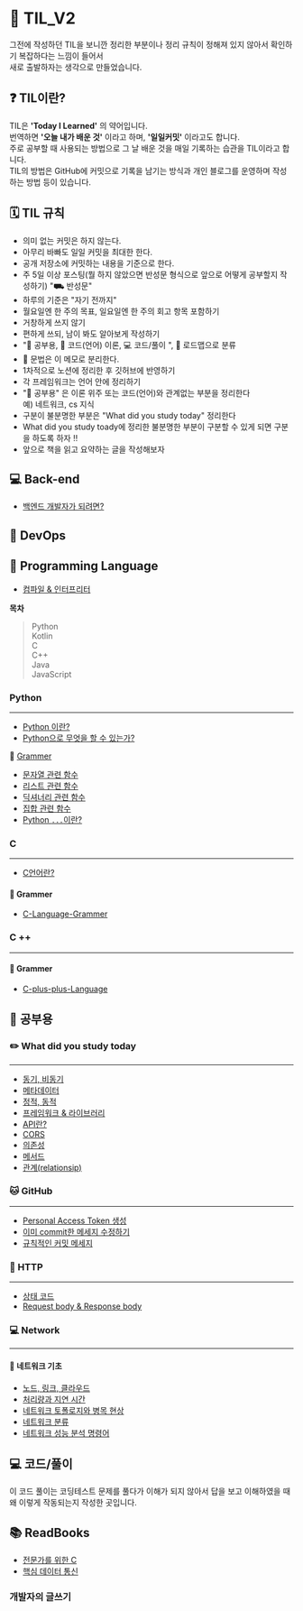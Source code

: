 # 🤔 TIL_V2

그전에 작성하던 TIL을 보니깐 정리한 부분이나 정리 규칙이 정해져 있지 않아서 확인하기 복잡하다는 느낌이 들어서  
새로 출발하자는 생각으로 만들었습니다.

## ❓ TIL이란?

TIL은 **'Today I Learned'** 의 약어입니다.  
번역하면 **'오늘 내가 배운 것'** 이라고 하며, **'일일커밋'** 이라고도 합니다.  
주로 공부할 때 사용되는 방법으로 그 날 배운 것을 매일 기록하는 습관을 TIL이라고 합니다.  
TIL의 방법은 GitHub에 커밋으로 기록을 남기는 방식과 개인 블로그를 운영하며 작성하는 방법 등이 있습니다.

## 🗓️ TIL 규칙

- 의미 없는 커밋은 하지 않는다.
- 아무리 바빠도 일일 커밋을 최대한 한다.
- 공개 저장소에 커밋하는 내용을 기준으로 한다.
- 주 5일 이상 포스팅(뭘 하지 않았으면 반성문 형식으로 앞으로 어떻게 공부할지 작성하기) "⛟ 반성문"
- 하루의 기준은 "자기 전까지"
- 월요일엔 한 주의 목표, 일요일엔 한 주의 회고 항목 포함하기
- 거창하게 쓰지 않기
- 편하게 쓰되, 남이 봐도 알아보게 작성하기
- "📒 공부용, 📑 코드(언어) 이론, 💻 코드/풀이 ", 📓 로드맵으로 분류
- 📝 문법은 이 메모로 분리한다.
- 1차적으로 노션에 정리한 후 깃허브에 반영하기
- 각 프레임워크는 언어 안에 정리하기
- "📒 공부용" 은 이론 위주 또는 코드(언어)와 관계없는 부분을 정리한다  
  예) 네트워크, cs 지식
- 구분이 불분명한 부분은 "What did you study today" 정리한다
- What did you study toady에 정리한 불분명한 부분이 구분할 수 있게 되면 구분을 하도록 하자 ‼️
- 앞으로 책을 읽고 요약하는 글을 작성해보자

## 💻 Back-end

- <a href="https://github.com/ohyuchan123/TIL_V2/blob/master/%EB%A1%9C%EB%93%9C%EB%A7%B5/%EB%B0%B1%EC%97%94%EB%93%9C%20%EA%B0%9C%EB%B0%9C%EC%9E%90%EA%B0%80%20%EB%90%98%EB%A0%A4%EB%A9%B4%3F.md#-%EB%B0%B1%EC%97%94%EB%93%9C-%EA%B0%9C%EB%B0%9C%EC%9E%90%EA%B0%80-%EB%90%98%EB%A0%A4%EB%A9%B4">백엔드 개발자가 되려면?</a>

## 🚀 DevOps

## 📑 Programming Language

- <a href="https://github.com/ohyuchan123/C-Language-sytax-guide/blob/master/08-19/What%20I%20learned%20while%20studying.md#-%EC%BB%B4%ED%8C%8C%EC%9D%BC-%EC%96%B8%EC%96%B4--%EC%9D%B8%ED%84%B0%ED%94%84%EB%A6%AC%ED%84%B0-%EC%96%B8%EC%96%B4">컴파일 & 인터프리터</a>

**목차**

> Python  
> Kotlin  
> C  
> C++  
> Java  
> JavaScript

### Python

---

- <a href="https://github.com/ohyuchan123/TIL_V2/blob/master/python/Python%20%EC%9D%B4%EB%9E%80%3F.md#python-%EC%9D%B4%EB%9E%80">Python 이란?</a>
- <a href="https://github.com/ohyuchan123/TIL_V2/blob/master/python/What%20you%20can%20do%20with%20python.md#what-you-can-do-with-python">Python으로 무엇을 할 수 있는가?</a>

📝 <a href="https://velog.io/@ohyuchan123/series/Python-Grammer">Grammer</a>

- <a href="https://github.com/ohyuchan123/TIL_V2/blob/master/python/Grammer/%EC%9E%90%EB%A3%8C%ED%98%95/python%20%EB%AC%B8%EC%9E%90%EC%97%B4%20%EA%B4%80%EB%A0%A8%20%ED%95%A8%EC%88%98.md#%EB%AC%B8%EC%9E%90%EC%97%B4-%EA%B4%80%EB%A0%A8-%ED%95%A8%EC%88%98%EB%93%A4">문자열 관련 함수</a>
- <a href="https://github.com/ohyuchan123/TIL_V2/blob/master/python/Grammer/%EC%9E%90%EB%A3%8C%ED%98%95/python%20%EB%A6%AC%EC%8A%A4%ED%8A%B8%20%EA%B4%80%EB%A0%A8%20%ED%95%A8%EC%88%98.md#%EB%A6%AC%EC%8A%A4%ED%8A%B8-%EA%B4%80%EB%A0%A8-%ED%95%A8%EC%88%98">리스트 관련 함수</a>
- <a href="https://github.com/ohyuchan123/TIL_V2/blob/master/python/Grammer/%EC%9E%90%EB%A3%8C%ED%98%95/python%20%EB%94%95%EC%85%94%EB%84%88%EB%A6%AC%20%EA%B4%80%EB%A0%A8%20%ED%95%A8%EC%88%98.md#-%EB%94%95%EC%85%94%EB%84%88%EB%A6%AC-%EA%B4%80%EB%A0%A8-%ED%95%A8%EC%88%98">딕셔너리 관련 함수</a>
- <a href="https://github.com/ohyuchan123/TIL_V2/blob/master/python/Grammer/%EC%9E%90%EB%A3%8C%ED%98%95/python%20%EC%A7%91%ED%95%A9%20%EA%B4%80%EB%A0%A8%20%ED%95%A8%EC%88%98.md#%EC%A7%91%ED%95%A9-%EC%9E%90%EB%A3%8C%ED%98%95-%EA%B4%80%EB%A0%A8-%ED%95%A8%EC%88%98">집합 관련 함수</a>
- <a href="https://github.com/ohyuchan123/TIL_V2/blob/master/python/Grammer/%60...%60.md#python%EC%97%90%EC%84%9C--">Python `...`이란?</a>

### C

---

- <a href="https://github.com/ohyuchan123/TIL_V2/blob/master/C/C%EC%96%B8%EC%96%B4%EB%9E%80%3F.md">C언어란?</a>

#### 📝 Grammer

- <a href = "https://github.com/ohyuchan123/C-Language-sytax-guide">C-Language-Grammer</a>

### C ++

---

#### 📝 Grammer

- <a href="">C-plus-plus-Language</a>

## 📒 공부용

### ✏️ What did you study today

---

- <a href="https://github.com/ohyuchan123/TIL_V2/blob/master/What%20did%20you%20study%20today/%EB%8F%99%EA%B8%B0%2C%20%EB%B9%84%EB%8F%99%EA%B8%B0.md#%EB%8F%99%EA%B8%B0-%EB%B9%84%EB%8F%99%EA%B8%B0-%EC%B2%98%EB%A6%AC">동기, 비동기</a>
- <a href="">메타데이터</a>
- <a href="https://github.com/ohyuchan123/TIL_V2/blob/master/What%20did%20you%20study%20today/%EB%8F%99%EC%A0%81%20%EC%A0%95%EC%A0%81.md#%EC%A0%95%EC%A0%81-%EC%9B%B9%EA%B3%BC-%EB%8F%99%EC%A0%81-%EC%9B%B9%EC%9D%80-%EB%AC%B4%EC%97%87%EC%9D%B8%EA%B0%80">정적, 동적</a>
- <a href="https://github.com/ohyuchan123/TIL_V2/blob/master/What%20did%20you%20study%20today/%ED%94%84%EB%A0%88%EC%9E%84%EC%9B%8C%ED%81%AC%20%26%20%EB%9D%BC%EC%9D%B4%EB%B8%8C%EB%9F%AC%EB%A6%AC.md#%ED%94%84%EB%A0%88%EC%9E%84%EC%9B%8C%ED%81%AC--%EB%9D%BC%EC%9D%B4%EB%B8%8C%EB%9F%AC%EB%A6%AC">프레임워크 & 라이브러리</a>
- <a href="https://github.com/go-payhere/Initial_FastAPI/pull/4#issuecomment-1668154460">API란?</a>
- <a href="https://github.com/ohyuchan123/TIL_V2/blob/master/What%20did%20you%20study%20today/CORS.md#cors">CORS</a>
- <a href="https://github.com/ohyuchan123/TIL_V2/blob/master/What%20did%20you%20study%20today/%EC%9D%98%EC%A1%B4%EC%84%B1.md#-%EC%9D%98%EC%A1%B4%EC%84%B1%EC%9D%B4%EB%9E%80">의존성</a>
- <a href="https://github.com/ohyuchan123/TIL_V2/blob/master/What%20did%20you%20study%20today/%EB%A9%94%EC%84%9C%EB%93%9C.md#%EF%B8%8F-%EA%B0%9D%EC%B2%B4-%EC%A7%80%ED%96%A5-%ED%94%84%EB%A1%9C%EA%B7%B8%EB%9E%98%EB%B0%8D%EC%9D%98-%ED%95%84%EC%88%98-%EC%9A%94%EC%86%8C-%EB%A9%94%EC%84%9C%EB%93%9Cmethod">메서드</a>
- <a href="https://github.com/ohyuchan123/TIL_V2/blob/master/What%20did%20you%20study%20today/relationship.md#relationship%EC%9D%B4%EB%9E%80">관계(relationsip)</a>

### 🐱 GitHub

---

- <a href = "https://github.com/ohyuchan123/TIL_V2/blob/master/Github/token/Personal%20Access%20Token/Github%20%ED%86%A0%ED%81%B0%20%EC%83%9D%EC%84%B1.md#github-%ED%86%A0%ED%81%B0-%EC%83%9D%EC%84%B1">Personal Access Token 생성</a>
- <a href="https://github.com/ohyuchan123/TIL_V2/blob/master/Github/command/%5Bgit%5D%20%EC%9D%B4%EB%AF%B8%20commit%ED%95%9C%20%EB%A9%94%EC%84%B8%EC%A7%80%20%EC%88%98%EC%A0%95%ED%95%98%EA%B8%B0.md#git-%EC%9D%B4%EB%AF%B8-commit%ED%95%9C-%EB%A9%94%EC%84%B8%EC%A7%80-%EC%88%98%EC%A0%95%ED%95%98%EA%B8%B0">이미 commit한 메세지 수정하기</a>
- <a href="https://github.com/ohyuchan123/TIL_V2/blob/master/Github/commit/%EA%B7%9C%EC%B9%99%EC%A0%81%EC%9D%B8%20%EC%BB%A4%EB%B0%8B%20%EB%A9%94%EC%84%B8%EC%A7%80.md#%EA%B7%9C%EC%B9%99%EC%A0%81%EC%9D%B8-commit-%EB%A9%94%EC%84%B8%EC%A7%80">규칙적인 커밋 메세지</a>

### 📕 HTTP

---

- <a href="https://github.com/ohyuchan123/TIL_V2/blob/master/HTTP/HTTP%20%EC%83%81%ED%83%9C%20%EC%BD%94%EB%93%9C.md#http-%EC%83%81%ED%83%9C-%EC%BD%94%EB%93%9C">상태 코드</a>
- <a href="">Request body & Response body</a>

### 💻 Network

---

#### 📄 네트워크 기초

- <a href="https://github.com/ohyuchan123/TIL_V2/blob/master/Network/%EB%84%A4%ED%8A%B8%EC%9B%8C%ED%81%AC%20%EA%B8%B0%EC%B4%88/%EB%85%B8%EB%93%9C%20%26%20%EB%A7%81%ED%81%AC%20%26%20Cloud.md#-%EB%84%A4%ED%8A%B8%EC%9B%8C%ED%81%ACnetwork-%EA%B8%B0%EC%B4%88">노드, 링크, 클라우드</a>
- <a href="https://github.com/ohyuchan123/TIL_V2/blob/master/Network/%EB%84%A4%ED%8A%B8%EC%9B%8C%ED%81%AC%20%EA%B8%B0%EC%B4%88/%EC%B2%98%EB%A6%AC%EB%9F%89%EA%B3%BC%20%EC%A7%80%EC%97%B0%EC%8B%9C%EA%B0%84.md#-%EC%B2%98%EB%A6%AC%EB%9F%89%EA%B3%BC-%EC%A7%80%EC%97%B0-%EC%8B%9C%EA%B0%84">처리량과 지연 시간</a>
- <a href="https://github.com/ohyuchan123/TIL_V2/blob/master/Network/%EB%84%A4%ED%8A%B8%EC%9B%8C%ED%81%AC%20%EA%B8%B0%EC%B4%88/%EB%84%A4%ED%8A%B8%EC%9B%8C%ED%81%AC%20%ED%86%A0%ED%8F%B4%EB%A1%9C%EC%A7%80%EC%99%80%20%EB%B3%91%EB%AA%A9%20%ED%98%84%EC%83%81.md#-%EB%84%A4%ED%8A%B8%EC%9B%8C%ED%81%AC-%ED%86%A0%ED%8F%B4%EB%A1%9C%EC%A7%80%EC%99%80-%EB%B3%91%EB%AA%A9-%ED%98%84%EC%83%81">네트워크 토폴로지와 병목 현상</a>
- <a href="https://github.com/ohyuchan123/TIL_V2/blob/master/Network/%EB%84%A4%ED%8A%B8%EC%9B%8C%ED%81%AC%20%EA%B8%B0%EC%B4%88/%EB%84%A4%ED%8A%B8%EC%9B%8C%ED%81%AC%20%EB%B6%84%EB%A5%98%20%26%20%EB%84%A4%ED%8A%B8%EC%9B%8C%ED%81%AC%20%EC%84%B1%EB%8A%A5%20%EB%B6%84%EC%84%9D%20%EB%AA%85%EB%A0%B9%EC%96%B4.md#-%EB%84%A4%ED%8A%B8%EC%9B%8C%ED%81%AC-%EB%B6%84%EB%A5%98">네트워크 분류</a>
- <a href="https://github.com/ohyuchan123/TIL_V2/blob/master/Network/%EB%84%A4%ED%8A%B8%EC%9B%8C%ED%81%AC%20%EA%B8%B0%EC%B4%88/%EB%84%A4%ED%8A%B8%EC%9B%8C%ED%81%AC%20%EB%B6%84%EB%A5%98%20%26%20%EB%84%A4%ED%8A%B8%EC%9B%8C%ED%81%AC%20%EC%84%B1%EB%8A%A5%20%EB%B6%84%EC%84%9D%20%EB%AA%85%EB%A0%B9%EC%96%B4.md#-%EB%84%A4%ED%8A%B8%EC%9B%8C%ED%81%AC-%EC%84%B1%EB%8A%A5-%EB%B6%84%EC%84%9D-%EB%AA%85%EB%A0%B9%EC%96%B4">네트워크 성능 분석 명령어</a>

## 💻 코드/풀이

이 코드 풀이는 코딩테스트 문제를 풀다가 이해가 되지 않아서 답을 보고 이해하였을 때
왜 이렇게 작동되는지 작성한 곳입니다.

## 📚 ReadBooks

- <a href="">전문가를 위한 C</a>
- <a href="">핵심 데이터 통신</a>

### 개발자의 글쓰기
